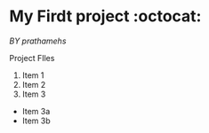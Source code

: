 # My Firdt project :octocat:
*BY prathamehs*

Project FIles 
1. Item 1
2. Item 2
3. Item 3
 * Item 3a
 * Item 3b

